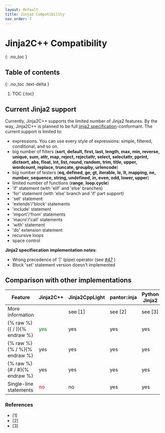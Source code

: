 ```yaml
---
layout: default
title: Jinja2 Compatibility
nav_order: 7
---
```


# Jinja2C++ Compatibility
{: .no_toc }

## Table of contents
{: .no_toc .text-delta }

1. TOC
{:toc}

## Current Jinja2 support
Currently, Jinja2C++ supports the limited number of Jinja2 features. By the way, Jinja2C++ is planned to be full [jinja2 specification](http://jinja.pocoo.org/docs/2.10/templates/)-conformant. The current support is limited to:
- expressions. You can use every style of expressions: simple, filtered, conditional, and so on.
- big number of filters (**sort, default, first, last, length, max, min, reverse, unique, sum, attr, map, reject, rejectattr, select, selectattr, pprint, dictsort, abs, float, int, list, round, random, trim, title, upper, wordcount, replace, truncate, groupby, urlencode**)
- big number of testers (**eq, defined, ge, gt, iterable, le, lt, mapping, ne, number, sequence, string, undefined, in, even, odd, lower, upper**)
- limited number of functions (**range**, **loop.cycle**)
- 'if' statement (with 'elif' and 'else' branches)
- 'for' statement (with 'else' branch and 'if' part support)
- 'set' statement
- 'extends'/'block' statements
- 'include' statement
- 'import'/'from' statements
- 'macro'/'call' statements
- 'with' statement
- 'do' extension statement
- recursive loops
- space control

**Jinja2 specifiecation implementation notes**:
- Wrong precedence of '\|' (pipe) operator (see [#47](https://github.com/jinja2cpp/Jinja2Cpp/issues/47) )
- Block 'set' statement version doesn't implemented

## Comparison with other implementations

Feature                       |Jinja2C++|Jinja2CppLight|pantor::inja   |Python Jinja2
------------------------------|---------|--------------|---------------|---------------
More information              |         | see [1]      | see  [2]      | see  [3]        
 {% raw %}{{ / }}{% endraw %} | <span style="color:green">yes</span>     | yes          | yes           | yes           
 {% raw %}{% / %}{% endraw %} | yes     | yes          | yes           | yes           
 {% raw %}{# / #}{% endraw %} | yes     | yes          | yes           | yes           
 Single-line statements       | <span style="color:red">no</span>      | no           | yes           | yes           



### References

- [1]
- [2]
- [3]
